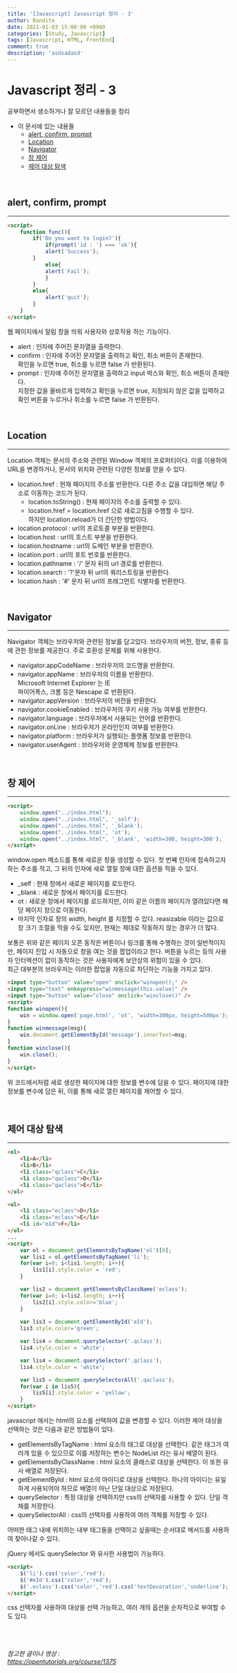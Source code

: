 ```yaml
---
title: '[Javascript] Javascript 정리 - 3'
author: Bandito
date: 2021-01-03 15:00:00 +0900
categories: [Study, Javascript]
tags: [Javascript, HTML, FrontEnd]
comment: true
description: 'asdsadasd'
---
```


# Javascript 정리 - 3

공부하면서 생소하거나 잘 모르던 내용들을 정리

+ 이 문서에 있는 내용들
    - [alert, confirm, prompt](#alert-confirm-prompt)
    - [Location](#location)
    - [Navigator](#navigator)
    - [창 제어](#창-제어)
    - [제어 대상 탐색](#제어-대상-탐색)
    


<br/>

## alert, confirm, prompt
***
```html
<script>
    function func(){
        if('Do you want to login?'){
            if(prompt('id : ') === 'ok'){
            alert('Success');
        }
            else{
            alert('Fail');
            }
        }
        else{
            alert('quit');
        }    
    }
</script>
```

웹 페이지에서 알림 창을 띄워 사용자와 상호작용 하는 기능이다.   

+ alert : 인자에 주어진 문자열을 출력한다.
+ confirm : 인자에 주어진 문자열을 출력하고 확인, 취소 버튼이 존재한다.    
    확인을 누르면 true, 취소를 누르면 false 가 반환된다.
+ prompt : 인자에 주어진 문자열을 출력하고 input 박스와 확인, 취소 버튼이 존재한다.    
    지정한 값을 올바르게 입력하고 확인을 누르면 true, 지정되지 않은 값을 입력하고 확인 버튼을 누르거나 취소를 누르면 false 가 반환된다.

<br/>

## Location
***

Location 객체는 문서의 주소와 관련된 Window 객체의 프로퍼티이다. 이를 이용하여 URL을 변경하거나, 문서의 위치와 관련된 다양한 정보를 얻을 수 있다. 

+ location.href : 현재 페이지의 주소를 반환한다. 다른 주소 값을 대입하면 해당 주소로 이동하는 코드가 된다.
    - location.toString() : 현재 페이지의 주소를 출력할 수 있다.
    - location.href = location.href 으로 새로고침을 수행할 수 있다.   
    하지만 location.reload가 더 간단한 방법이다. 
+ location.protocol : url의 프로토콜 부분을 반환한다.
+ location.host : url의 호스트 부분을 반환한다.
+ location.hostname : url의 도메인 부분을 반환한다.
+ location.port : url의 포트 번호를 반환한다.
+ location.pathname : '/' 문자 뒤의 url 경로를 반환한다.
+ location.search : '?'문자 뒤 url의 쿼리스트링을 반환한다.
+ location.hash : '#' 문자 뒤 url의 프래그먼트 식별자를 반환한다.


<br/>

## Navigator
***

Navigator 객체는 브라우저와 관련된 정보를 담고있다. 브라우저의 버전, 정보, 종류 등에 관한 정보를 제공한다. 주로 호환성 문제를 위해 사용한다.   

+ navigator.appCodeName	: 브라우저의 코드명을 반환한다.
+ navigator.appName	: 브라우저의 이름을 반환한다.   
    Microsoft Internet Explorer 는 IE   
    파이어폭스, 크롬 등은 Nescape 로 반환된다.
+ navigator.appVersion : 브라우저의 버전을 반환한다.
+ navigator.cookieEnabled : 브라우저의 쿠키 사용 가능 여부를 반환한다.
+ navigator.language : 브라우저에서 사용되는 언어를 반환한다.
+ navigator.onLine : 브라우저가 온라인인지 여부를 반환한다.
+ navigator.platform : 브라우저가 실행되는 플랫폼 정보를 반환한다.
+ navigator.userAgent : 브라우저와 운영체제 정보를 반환한다.


<br/>

## 창 제어
***
```html
<script>
    window.open("../index.html");
    window.open("../index.html", '_self');
    window.open("../index.html", '_blank');
    window.open("../index.html", 'ot');
    window.open("../index.html", '_blank', 'width=300, height=300');
</script>
```

window.open 메소드를 통해 새로운 창을 생성할 수 있다. 
첫 번째 인자에 접속하고자 하는 주소를 적고, 그 뒤의 인자에 새로 열릴 창에 대한 옵션을 적을 수 있다.  
+ _self : 현재 창에서 새로운 페이지를 로드한다.
+ _blank : 새로운 창에서 페이지를 로드한다.
+ ot : 새로운 창에서 페이지를 로드하지만, 이미 같은 이름의 페이지가 열려있다면 해당 페이지 창으로 이동한다.
+ 마지막 인자로 창의 width, height 를 지정할 수 있다. reasizable 이라는 값으로 창 크기 조절을 막을 수도 있지만, 현재는 제대로 작동하지 않는 경우가 더 많다.   

보통은 위와 같은 페이지 오픈 동작은 버튼이나 링크를 통해 수행하는 것이 일반적이지만, 페이지 진입 시 자동으로 창을 여는 것을 팝업이라고 한다. 버튼을 누르는 등의 사용자 인터렉션이 없이 동작하는 것은 사용자에게 보안상의 위험이 있을 수 있다.   
최근 대부분의 브라우저는 이러한 팝업을 자동으로 차단하는 기능을 가지고 있다.


```html
<input type="button" value="open" onclick="winopen();" />
<input type="text" onkeypress="winmessage(this.value)" />
<input type="button" value="close" onclick="winclose()" />
<script>
function winopen(){
    win = window.open('page.html', 'ot', 'width=300px, height=500px');
}
function winmessage(msg){
    win.document.getElementById('message').innerText=msg;
}
function winclose(){
    win.close();
}
</script>
```

위 코드에서처럼 새로 생성한 페이지에 대한 정보를 변수에 담을 수 있다.
페이지에 대한 정보를 변수에 담은 뒤, 이를 통해 새로 열린 페이지를 제어할 수 있다.


<br/>

## 제어 대상 탐색
***
```html
<ol>
    <li>A</li>
    <li>B</li>
    <li class="qclass">C</li>
    <li class="qaclass">D</li>
    <li class="qaclass">E</li>
</ol>

<ul>
    <li class="eclass">D</li>
    <li class="eclass">E</li>
    <li id="eId">F</li>
</ul>
...
<script>
    var ol = document.getElementsByTagName('ol')[0];
    var lis1 = ol.getElementsByTagName('li');
    for(var i=0; i<lis1.length; i++){
        lis1[i].style.color = 'red';
    }

    var lis2 = document.getElementsByClassName('eclass');
    for(var i=0; i<lis2.length; i++){
        lis2[i].style.color='blue';
    }
            
    var lis3 = document.getElementById('eId');
    lis3.style.color='green';

    var lis4 = document.querySelector('.qclass');
    lis4.style.color = 'white';

    var lis4 = document.querySelector('.qclass');
    lis4.style.color = 'white';

    var lis5 = document.querySelectorAll('.qaclass');
    for(var i in lis5){
        lis5[i].style.color = 'yellow';
    }
</script>
```

javascript 에서는 html의 요소를 선택하여 값을 변경할 수 있다. 이러한 제어 대상을 선택하는 것은 다음과 같은 방법들이 있다.   

+ getElementsByTagName : html 요소의 태그로 대상을 선택한다. 같은 태그가 여러개 있을 수 있으므로 이를 저장하는 변수는 NodeList 라는 유사 배열이 된다.   
+ getElementsByClassName : html 요소의 클래스로 대상을 선택한다. 이 또한 유사 배열로 저장된다.
+ getElementById : html 요소의 아이디로 대상을 선택한다. 하나의 아이디는 유일하게 사용되어야 하므로 배열이 아닌 단일 대상으로 저장된다.
+ querySelector : 특정 대상을 선택하지만 css의 선택자를 사용할 수 있다. 단일 객체를 저장한다.
+ querySelectorAll : css의 선택자를 사용하여 여러 객체를 저장할 수 있다.

어떠한 태그 내에 위치하는 내부 태그들을 선택하고 싶을때는 순서대로 메서드를 사용하여 찾아나갈 수 있다.     

jQuery 에서도 querySelector 와 유사한 사용법이 가능하다. 

```html
<script>
    $('li').css('color','red');
    $('#eId').css('color','red');
    $('.eclass').css('color','red').css('textDecoration','underline');
</script>
```

css 선택자를 사용하여 대상을 선택 가능하고, 여러 개의 옵션을 순차적으로 부여할 수도 있다.   








<br/><br/><br/>
_참고한 글이나 영상 :_   
_<https://opentutorials.org/course/1375>_   
